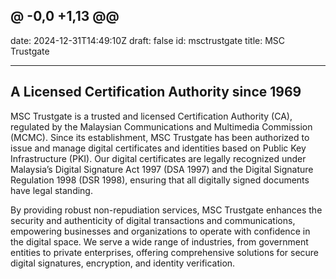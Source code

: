 @ -0,0 +1,13 @@
---
date: 2024-12-31T14:49:10Z
draft: false
id: msctrustgate
title: MSC Trustgate

---

## A Licensed Certification Authority since 1969

MSC Trustgate is a trusted and licensed Certification Authority (CA), regulated by the Malaysian Communications and Multimedia Commission (MCMC). Since its establishment, MSC Trustgate has been authorized to issue and manage digital certificates and identities based on Public Key Infrastructure (PKI). Our digital certificates are legally recognized under Malaysia’s Digital Signature Act 1997 (DSA 1997) and the Digital Signature Regulation 1998 (DSR 1998), ensuring that all digitally signed documents have legal standing.

By providing robust non-repudiation services, MSC Trustgate enhances the security and authenticity of digital transactions and communications, empowering businesses and organizations to operate with confidence in the digital space. We serve a wide range of industries, from government entities to private enterprises, offering comprehensive solutions for secure digital signatures, encryption, and identity verification.
